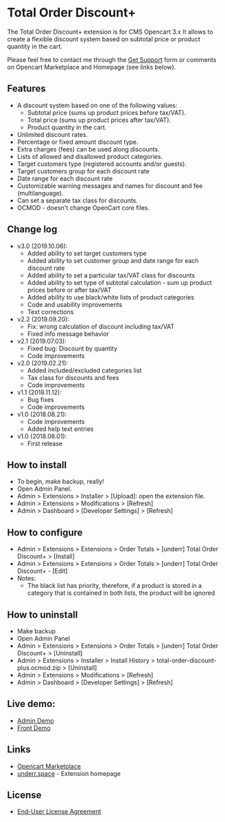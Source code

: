 # Total Order Discount+

The Total Order Discount+ extension is for CMS Opencart 3.x It allows to create a flexible discount system based on subtotal price or product quantity in the cart.

Please feel free to contact me through the <a href="https://www.opencart.com/index.php?route=support/seller&amp;extension_id=35103" class="btn btn-primary btn-lg btn-block" target="_blank">Get Support</a> form or comments on Opencart Marketplace and Homepage (see links below).

## Features
* A discount system based on one of the following values:
  * Subtotal price (sums up product prices before tax/VAT).
  * Total price (sums up product prices after tax/VAT).
  * Product quantity in the cart.
* Unlimited discount rates.
* Percentage or fixed amount discount type.
* Extra charges (fees) can be used along discounts.
* Lists of allowed and disallowed product categories.
* Target customers type (registered accounts and/or guests).
* Target customers group for each discount rate
* Date range for each discount rate
* Customizable warning messages and names for discount and fee (multilanguage).
* Can set a separate tax class for discounts.
* OCMOD - doesn't change OpenCart core files.

## Change log
* v3.0 (2019.10.06):
  * Added ability to set target customers type
  * Added ability to set customer group and date range for each discount rate
  * Added ability to set a particular tax/VAT class for discounts
  * Added ability to set type of subtotal calculation - sum up product prices before or after tax/VAT
  * Added ability to use black/white lists of product categories
  * Code and usability improvements
  * Text corrections
* v2.2 (2019.09.20):
  * Fix: wrong calculation of discount including tax/VAT
  * Fixed info message behavior
* v2.1 (2019.07.03):
  * Fixed bug: Discount by quantity
  * Code improvements
* v2.0 (2019.02.21):
  * Added included/excluded categories list
  * Tax class for discounts and fees
  * Code improvements
* v1.1 (2018.11.12):
  * Bug fixes
  * Code improvements
* v1.0 (2018.08.21):
  * Code improvements
  * Added help text entries
* v1.0 (2018.08.01):
  * First release

## How to install
* To begin, make backup, really!
* Open Admin Panel.
* Admin > Extensions > Installer > [Upload]: open the extension file.
* Admin > Extensions > Modifications > [Refresh]
* Admin > Dashboard > [Developer Settings] > [Refresh]

## How to configure
* Admin > Extensions > Extensions > Order Totals > [underr] Total Order Discount+ > [Install]
* Admin > Extensions > Extensions > Order Totals > [underr] Total Order Discount+ - [Edit]
* Notes:
  * The black list has priority, therefore, if a product is stored in a category that is contained in both lists, the product will be ignored

## How to uninstall
* Make backup
* Open Admin Panel
* Admin > Extensions > Extensions > Order Totals > [underr] Total Order Discount+ > [Uninstall]
* Admin > Extensions > Installer > Install History > total-order-discount-plus.ocmod.zip > [Uninstall]
* Admin > Extensions > Modifications > [Refresh]
* Admin > Dashboard > [Developer Settings] > [Refresh]

## Live demo:
  * [Admin Demo](http://ocmod.freevar.com/oc3020/a/admin/index.php?route=extension/total/order_discount)
  * [Front Demo](http://ocmod.freevar.com/oc3020/a)

## Links
* [Opencart Marketplace](https://www.opencart.com/index.php?route=marketplace/extension/info&extension_id=35103)
* [underr.space](https://underr.space/notes/projects/project-011.html) - Extension homepage

## License
* [End-User License Agreement](https://raw.githubusercontent.com/underr-ua/ocmod3-total-order-discount-plus/master/EULA.txt)

